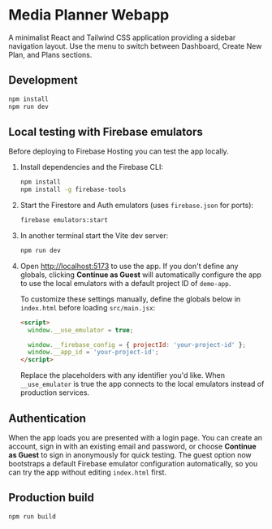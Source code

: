 # Media Planner Webapp


A minimalist React and Tailwind CSS application providing a sidebar navigation layout.
Use the menu to switch between Dashboard, Create New Plan, and Plans sections.


## Development

```bash
npm install
npm run dev
```


## Local testing with Firebase emulators

Before deploying to Firebase Hosting you can test the app locally.

1. Install dependencies and the Firebase CLI:

   ```bash
   npm install
   npm install -g firebase-tools
   ```

2. Start the Firestore and Auth emulators (uses `firebase.json` for ports):

   ```bash
   firebase emulators:start
   ```

3. In another terminal start the Vite dev server:

   ```bash
   npm run dev
   ```


4. Open <http://localhost:5173> to use the app. If you don't define any globals,
   clicking **Continue as Guest** will automatically configure the app to use the
   local emulators with a default project ID of `demo-app`.

   To customize these settings manually, define the globals below in `index.html`
   before loading `src/main.jsx`:


   ```html
   <script>
     window.__use_emulator = true;

     window.__firebase_config = { projectId: 'your-project-id' };
     window.__app_id = 'your-project-id';
   </script>
   ```

   Replace the placeholders with any identifier you'd like. When `__use_emulator` is
   true the app connects to the local emulators instead of production services.

## Authentication

When the app loads you are presented with a login page. You can create an account,
sign in with an existing email and password, or choose **Continue as Guest** to
sign in anonymously for quick testing. The guest option now bootstraps a default
Firebase emulator configuration automatically, so you can try the app without
editing `index.html` first.


## Production build

```bash
npm run build
```
